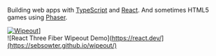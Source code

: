 Building web apps with [TypeScript](https://www.typescriptlang.org/) and [React](https://react.dev/). And sometimes HTML5 games using [Phaser](https://phaser.io/).

[![Wipeout](https://sebsowter.github.io/wipeout/)](https://github.com/sebsowter/sebsowter/assets/7384630/a5c075e9-68df-41e4-89c8-e791a7ed0271)]  
![React Three Fiber Wipeout Demo](https://react.dev/](https://sebsowter.github.io/wipeout/)
